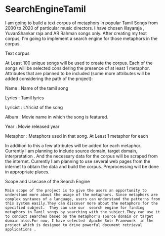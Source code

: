 # SearchEngineTamil
I am going to build a text corpus of metaphors in popular Tamil Songs from 2000 to 2020 of particular music directors. 
I have chosen Illayaraja , YuvanShankar raja and AR Rahman songs only. 
After creating my text corpus, I'm going to implement a search engine for those metaphors in the corpus.

Text corpus 

At Least 100 unique songs will be used to create the corpus. Each of the songs will be selected considering the presence of at least 1 metaphor. Attributes that are planned to be included (some more attributes will be added considering the path of the project):

Name         	:	Name of the tamil song 

Lyrics          	:	Tamil lyrics

Lyricist        	:	LYricist of the song

Album 	       	:	Movie name in which the song is featured. 

Year  	       	:	Movie released year

Metaphor    	:	Metaphors used in that song. At Least 1 metaphor for each

In addition to this a few attributes will be added  for each metaphor. Currently I am planning to include source domain, target domain, interpretation . And the necessary data for the corpus will be scraped from the internet. Currently I am planning to use several web pages from the internet to obtain the data and build the corpus. Preprocessing will be done in appropriate places.


Scope and Usecase of the Search Engine

	Main scope of the project is to give the users an opportunity to understand more about the usage of the metaphors. Since metaphors are complex syntaxes of a language, users can understand the patterns from this system easily.They can discover more about the metaphors for the specified subject.  They can use our  search engine for finding  metaphors in Tamil songs by searching with the subject.They can use it to conduct searches based on the metaphor's source domain or target domain also.For now, I have selected  Apache Solr Framework  in the project which is designed to drive powerful document retrieval applications .
